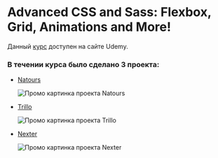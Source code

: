 # Advanced CSS and Sass: Flexbox, Grid, Animations and More!

<p>Данный  <a href="https://www.udemy.com/advanced-css-and-sass/">курс</a> доступен на сайте Udemy.</p>

### В течении курса было сделано 3 проекта:
* <a href="https://yaroslavzn.github.io/advance_css/Natours/">Natours</a>

  ![Промо картинка проекта Natours](https://fs14.fex.net/get/946785064359/587789214/3e46fd0c/natours.jpg "Промо картинка проекта Natours")
* <a href="https://yaroslavzn.github.io/advance_css/Trillo/">Trillo</a>

  ![Промо картинка проекта Trillo](https://fs12.fex.net/get/946785064359/587794661/5edfb031/trillo.jpg "Промо картинка проекта Trillo")
* <a href="https://yaroslavzn.github.io/advance_css/Nexter/">Nexter</a>

  ![Промо картинка проекта Nexter](https://fs12.fex.net/get/946785064359/587794660/f9319035/nexter.jpg "Промо картинка проекта Nexter")
